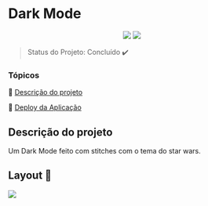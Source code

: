 <h1>Dark Mode</h1> 

<p align="center">
  <img src="https://img.shields.io/static/v1?label=react&message=framework&color=blue&style=for-the-badge&logo=REACT"/>
   <img src="http://img.shields.io/static/v1?label=STATUS&message=CONCLUIDO&color=GREEN&style=for-the-badge"/>
</p>

> Status do Projeto: Concluído :heavy_check_mark:

### Tópicos 

:small_blue_diamond: [Descrição do projeto](#descrição-do-projeto)

:small_blue_diamond: [Deploy da Aplicação](#deploy-da-aplicação-dash)

## Descrição do projeto 

<p align="justify">
  Um Dark Mode feito com stitches com o tema do star wars.
</p>

## Layout :dash:

<img src="https://user-images.githubusercontent.com/102324315/194600642-2016b1d9-6b3a-4c35-8bc0-1e48f31e8578.svg" />

